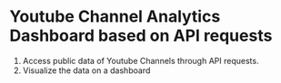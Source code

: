 # Youtube Channel Analytics Dashboard based on API requests
1. Access public data of Youtube Channels through API requests. 
2. Visualize the data on a dashboard
